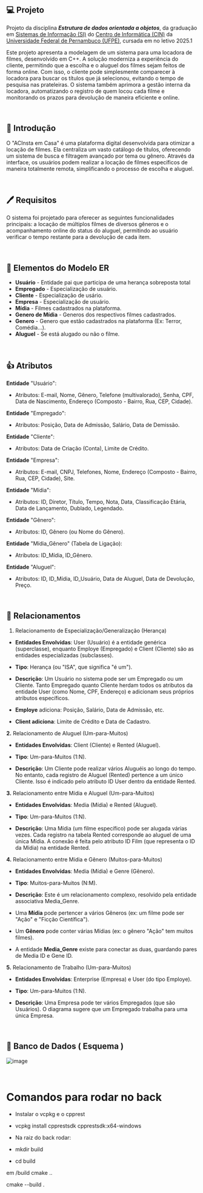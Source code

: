 ## 💻 Projeto
Projeto da disciplina ***Estrutura de dados orientada a objetos***, da graduação em [Sistemas de Informação (SI)](https://portal.cin.ufpe.br/graduacao/sistemas-de-informacao/) do [Centro de Informática (CIN)](https://portal.cin.ufpe.br/) da [Universidade Federal de Pernambuco (UFPE)](https://www.ufpe.br/), cursada em no letivo 2025.1
<br>

Este projeto apresenta a modelagem de um sistema para uma locadora de filmes, desenvolvido em C++. A solução moderniza a experiência do cliente, permitindo que a escolha e o aluguel dos filmes sejam feitos de forma online. Com isso, o cliente pode simplesmente comparecer à locadora para buscar os títulos que já selecionou, evitando o tempo de pesquisa nas prateleiras. O sistema também aprimora a gestão interna da locadora, automatizando o registro de quem locou cada filme e monitorando os prazos para devolução de maneira eficiente e online.

<br>

## 🙌 Introdução
O "ACInsta em Casa" é uma plataforma digital desenvolvida para otimizar a locação de filmes. Ela centraliza um vasto catálogo de títulos, oferecendo um sistema de busca e filtragem avançado por tema ou gênero. Através da interface, os usuários podem realizar a locação de filmes específicos de maneira totalmente remota, simplificando o processo de escolha e aluguel.

<br>

## 🖊️ Requisitos
O sistema foi projetado para oferecer as seguintes funcionalidades principais: a locação de múltiplos filmes de diversos gêneros e o acompanhamento online do status do aluguel, permitindo ao usuário verificar o tempo restante para a devolução de cada item.

<br>

## 🧬 Elementos do Modelo ER

- **Usuário** - Entidade pai que participa de uma herança sobreposta total
- **Empregado** - Especialização de usuário.
- **Cliente** - Especialização de usário.
- **Empresa** - Especialização de usuário.
- **Mídia** - Filmes cadastrados na plataforma.
- **Genero de Mídia** - Generos dos respectivos filmes cadastrados.
- **Genero** - Genero que estão cadastrados na plataforma (Ex: Terror, Comédia...).
- **Aluguel** - Se está alugado ou não o filme.

<br>

## 👍 Atributos

**Entidade** "Usuário":

- Atributos: E-mail, Nome, Gênero, Telefone (multivalorado), Senha, CPF, Data de Nascimento, Endereço (Composto - Bairro, Rua, CEP, Cidade).

**Entidade** "Empregado":

- Atributos: Posição, Data de Admissão, Salário, Data de Demissão.

**Entidade** "Cliente":

- Atributos: Data de Criação (Conta), Limite de Crédito.

**Entidade** "Empresa":

- Atributos: E-mail, CNPJ, Telefones, Nome, Endereço (Composto - Bairro, Rua, CEP, Cidade), Site.

**Entidade** "Mídia":

- Atributos: ID, Diretor, Título, Tempo, Nota, Data, Classificação Etária, Data de Lançamento, Dublado, Legendado.

**Entidade** "Gênero":

- Atributos: ID, Gênero (ou Nome do Gênero).

**Entidade** "Mídia_Gênero" (Tabela de Ligação):

- Atributos: ID_Mídia, ID_Gênero.

**Entidade** "Aluguel":

- Atributos: ID, ID_Mídia, ID_Usuário, Data de Aluguel, Data de Devolução, Preço.

<br>

## 🥰 Relacionamentos

1. Relacionamento de Especialização/Generalização (Herança)

- **Entidades Envolvidas**: User (Usuário) é a entidade genérica (superclasse), enquanto Employe (Empregado) e Client (Cliente) são as entidades especializadas (subclasses).

- **Tipo**: Herança (ou "ISA", que significa "é um").

- **Descrição**: Um Usuário no sistema pode ser um Empregado ou um Cliente. Tanto Empregado quanto Cliente herdam todos os atributos da entidade User (como Nome, CPF, Endereço) e adicionam seus próprios atributos específicos.

- **Employe** adiciona: Posição, Salário, Data de Admissão, etc.

- **Client adiciona**: Limite de Crédito e Data de Cadastro.

**2.** Relacionamento de Aluguel (Um-para-Muitos)

- **Entidades Envolvidas**: Client (Cliente) e Rented (Aluguel).

- **Tipo**: Um-para-Muitos (1:N).

- **Descrição**: Um Cliente pode realizar vários Aluguéis ao longo do tempo. No entanto, cada registro de Aluguel (Rented) pertence a um único Cliente. Isso é indicado pelo atributo ID User dentro da entidade Rented.

**3.** Relacionamento entre Mídia e Aluguel (Um-para-Muitos)

- **Entidades Envolvidas**: Media (Mídia) e Rented (Aluguel).

- **Tipo**: Um-para-Muitos (1:N).

- **Descrição**: Uma Mídia (um filme específico) pode ser alugada várias vezes. Cada registro na tabela Rented corresponde ao aluguel de uma única Mídia. A conexão é feita pelo atributo ID Film (que representa o ID da Mídia) na entidade Rented.

**4.** Relacionamento entre Mídia e Gênero (Muitos-para-Muitos)

- **Entidades Envolvidas**: Media (Mídia) e Genre (Gênero).

- **Tipo**: Muitos-para-Muitos (N:M).

- **Descrição**: Este é um relacionamento complexo, resolvido pela entidade associativa Media_Genre.

- Uma **Mídia** pode pertencer a vários Gêneros (ex: um filme pode ser "Ação" e "Ficção Científica").

- Um **Gênero** pode conter várias Mídias (ex: o gênero "Ação" tem muitos filmes).

- A entidade **Media_Genre** existe para conectar as duas, guardando pares de Media ID e Gene ID.

**5.** Relacionamento de Trabalho (Um-para-Muitos)

- **Entidades Envolvidas**: Enterprise (Empresa) e User (do tipo Employe).

- **Tipo**: Um-para-Muitos (1:N).

- **Descrição**: Uma Empresa pode ter vários Empregados (que são Usuários). O diagrama sugere que um Empregado trabalha para uma única Empresa.

<br>

## 🏦 Banco de Dados ( Esquema )

![image](https://github.com/user-attachments/assets/81f286ca-fe32-4b33-8c20-450c336b0088)

<br>

# Comandos para rodar no back

- Instalar o vcpkg e o cpprest

- vcpkg install cpprestsdk cpprestsdk:x64-windows

- Na raiz do back rodar:

 - mkdir build
 
 - cd build

 em /build
 cmake ..

 cmake --build .
